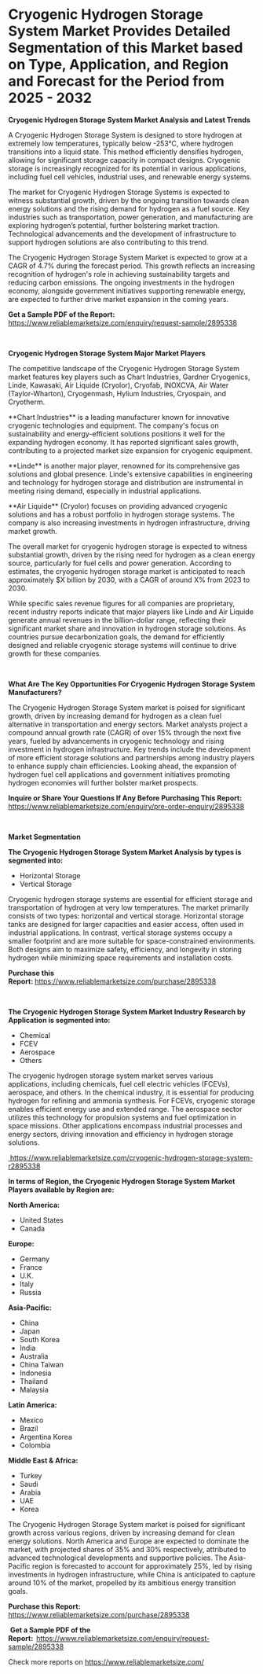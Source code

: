 <p><h1>Cryogenic Hydrogen Storage System Market Provides Detailed Segmentation of this Market based on Type, Application, and Region and Forecast for the Period from 2025 - 2032</h1></p><p><strong>Cryogenic Hydrogen Storage System Market Analysis and Latest Trends</strong></p>
<p><p>A Cryogenic Hydrogen Storage System is designed to store hydrogen at extremely low temperatures, typically below -253°C, where hydrogen transitions into a liquid state. This method efficiently densifies hydrogen, allowing for significant storage capacity in compact designs. Cryogenic storage is increasingly recognized for its potential in various applications, including fuel cell vehicles, industrial uses, and renewable energy systems. </p><p>The market for Cryogenic Hydrogen Storage Systems is expected to witness substantial growth, driven by the ongoing transition towards clean energy solutions and the rising demand for hydrogen as a fuel source. Key industries such as transportation, power generation, and manufacturing are exploring hydrogen’s potential, further bolstering market traction. Technological advancements and the development of infrastructure to support hydrogen solutions are also contributing to this trend. </p><p>The Cryogenic Hydrogen Storage System Market is expected to grow at a CAGR of 4.7% during the forecast period. This growth reflects an increasing recognition of hydrogen's role in achieving sustainability targets and reducing carbon emissions. The ongoing investments in the hydrogen economy, alongside government initiatives supporting renewable energy, are expected to further drive market expansion in the coming years.</p></p>
<p><strong>Get a Sample PDF of the Report:&nbsp;</strong> <a href="https://www.reliablemarketsize.com/enquiry/request-sample/2895338?utm_campaign=2447&utm_medium=2&utm_source=Github&utm_content=ia&utm_term=15032025&utm_id=cryogenic-hydrogen-storage-system">https://www.reliablemarketsize.com/enquiry/request-sample/2895338</a></p>
<p>&nbsp;</p>
<p><strong>Cryogenic Hydrogen Storage System Major Market Players</strong></p>
<p><p>The competitive landscape of the Cryogenic Hydrogen Storage System market features key players such as Chart Industries, Gardner Cryogenics, Linde, Kawasaki, Air Liquide (Cryolor), Cryofab, INOXCVA, Air Water (Taylor-Wharton), Cryogenmash, Hylium Industries, Cryospain, and Cryotherm.</p><p>**Chart Industries** is a leading manufacturer known for innovative cryogenic technologies and equipment. The company's focus on sustainability and energy-efficient solutions positions it well for the expanding hydrogen economy. It has reported significant sales growth, contributing to a projected market size expansion for cryogenic equipment.</p><p>**Linde** is another major player, renowned for its comprehensive gas solutions and global presence. Linde's extensive capabilities in engineering and technology for hydrogen storage and distribution are instrumental in meeting rising demand, especially in industrial applications. </p><p>**Air Liquide** (Cryolor) focuses on providing advanced cryogenic solutions and has a robust portfolio in hydrogen storage systems. The company is also increasing investments in hydrogen infrastructure, driving market growth.</p><p>The overall market for cryogenic hydrogen storage is expected to witness substantial growth, driven by the rising need for hydrogen as a clean energy source, particularly for fuel cells and power generation. According to estimates, the cryogenic hydrogen storage market is anticipated to reach approximately $X billion by 2030, with a CAGR of around X% from 2023 to 2030.</p><p>While specific sales revenue figures for all companies are proprietary, recent industry reports indicate that major players like Linde and Air Liquide generate annual revenues in the billion-dollar range, reflecting their significant market share and innovation in hydrogen storage solutions. As countries pursue decarbonization goals, the demand for efficiently designed and reliable cryogenic storage systems will continue to drive growth for these companies.</p></p>
<p>&nbsp;</p>
<p><strong>What Are The Key Opportunities For Cryogenic Hydrogen Storage System Manufacturers?</strong></p>
<p><p>The Cryogenic Hydrogen Storage System market is poised for significant growth, driven by increasing demand for hydrogen as a clean fuel alternative in transportation and energy sectors. Market analysts project a compound annual growth rate (CAGR) of over 15% through the next five years, fueled by advancements in cryogenic technology and rising investment in hydrogen infrastructure. Key trends include the development of more efficient storage solutions and partnerships among industry players to enhance supply chain efficiencies. Looking ahead, the expansion of hydrogen fuel cell applications and government initiatives promoting hydrogen economies will further bolster market prospects.</p></p>
<p><strong>Inquire or Share Your Questions If Any Before Purchasing This Report:</strong> <a href="https://www.reliablemarketsize.com/enquiry/pre-order-enquiry/2895338?utm_campaign=2447&utm_medium=2&utm_source=Github&utm_content=ia&utm_term=15032025&utm_id=cryogenic-hydrogen-storage-system">https://www.reliablemarketsize.com/enquiry/pre-order-enquiry/2895338</a></p>
<p>&nbsp;</p>
<p><strong>Market Segmentation</strong></p>
<p><strong>The Cryogenic Hydrogen Storage System Market Analysis by types is segmented into:</strong></p>
<p><ul><li>Horizontal Storage</li><li>Vertical Storage</li></ul></p>
<p><p>Cryogenic hydrogen storage systems are essential for efficient storage and transportation of hydrogen at very low temperatures. The market primarily consists of two types: horizontal and vertical storage. Horizontal storage tanks are designed for larger capacities and easier access, often used in industrial applications. In contrast, vertical storage systems occupy a smaller footprint and are more suitable for space-constrained environments. Both designs aim to maximize safety, efficiency, and longevity in storing hydrogen while minimizing space requirements and installation costs.</p></p>
<p><strong>Purchase this Report:&nbsp;</strong><a href="https://www.reliablemarketsize.com/purchase/2895338?utm_campaign=2447&utm_medium=2&utm_source=Github&utm_content=ia&utm_term=15032025&utm_id=cryogenic-hydrogen-storage-system">https://www.reliablemarketsize.com/purchase/2895338</a></p>
<p>&nbsp;</p>
<p><strong>The Cryogenic Hydrogen Storage System Market Industry Research by Application is segmented into:</strong></p>
<p><ul><li>Chemical</li><li>FCEV</li><li>Aerospace</li><li>Others</li></ul></p>
<p><p>The cryogenic hydrogen storage system market serves various applications, including chemicals, fuel cell electric vehicles (FCEVs), aerospace, and others. In the chemical industry, it is essential for producing hydrogen for refining and ammonia synthesis. For FCEVs, cryogenic storage enables efficient energy use and extended range. The aerospace sector utilizes this technology for propulsion systems and fuel optimization in space missions. Other applications encompass industrial processes and energy sectors, driving innovation and efficiency in hydrogen storage solutions.</p></p>
<p><a href="https://www.reliablemarketsize.com/cryogenic-hydrogen-storage-system-r2895338?utm_campaign=2447&utm_medium=2&utm_source=Github&utm_content=ia&utm_term=15032025&utm_id=cryogenic-hydrogen-storage-system">&nbsp;https://www.reliablemarketsize.com/cryogenic-hydrogen-storage-system-r2895338</a></p>
<p><strong>In terms of Region, the Cryogenic Hydrogen Storage System Market Players available by Region are:</strong></p>
<p>
    <p> <strong> North America: </strong>
        <ul>
            <li>United States</li>
            <li>Canada</li>
        </ul>
        </p> 
    <p> <strong> Europe: </strong>
        <ul>
            <li>Germany</li>
            <li>France</li>
            <li>U.K.</li>
            <li>Italy</li>
            <li>Russia</li>
        </ul>
        </p> 
    <p> <strong> Asia-Pacific: </strong>
        <ul>
            <li>China</li>
            <li>Japan</li>
            <li>South Korea</li>
            <li>India</li>
            <li>Australia</li>
            <li>China Taiwan</li>
            <li>Indonesia</li>
            <li>Thailand</li>
            <li>Malaysia</li>
        </ul>
        </p> 
    <p> <strong> Latin America: </strong>
        <ul>
            <li>Mexico</li>
            <li>Brazil</li>
            <li>Argentina Korea</li>
            <li>Colombia</li>
        </ul>
        </p> 
    <p> <strong> Middle East & Africa: </strong>
        <ul>
            <li>Turkey</li>
            <li>Saudi</li>
            <li>Arabia</li>
            <li>UAE</li>
            <li>Korea</li>
        </ul>
    </p>
    </p>
<p><p>The Cryogenic Hydrogen Storage System market is poised for significant growth across various regions, driven by increasing demand for clean energy solutions. North America and Europe are expected to dominate the market, with projected shares of 35% and 30% respectively, attributed to advanced technological developments and supportive policies. The Asia-Pacific region is forecasted to account for approximately 25%, led by rising investments in hydrogen infrastructure, while China is anticipated to capture around 10% of the market, propelled by its ambitious energy transition goals.</p></p>
<p><strong>Purchase this Report: </strong><a href="https://www.reliablemarketsize.com/purchase/2895338?utm_campaign=2447&utm_medium=2&utm_source=Github&utm_content=ia&utm_term=15032025&utm_id=cryogenic-hydrogen-storage-system">https://www.reliablemarketsize.com/purchase/2895338</a></p>
<p>&nbsp;<strong>Get a Sample PDF of the Report:&nbsp;&nbsp;</strong><a href="https://www.reliablemarketsize.com/enquiry/request-sample/2895338?utm_campaign=2447&utm_medium=2&utm_source=Github&utm_content=ia&utm_term=15032025&utm_id=cryogenic-hydrogen-storage-system">https://www.reliablemarketsize.com/enquiry/request-sample/2895338</a></p>
<p><strong></strong></p>
<p>Check more reports on <a href="https://www.reliablemarketsize.com/?utm_campaign=2447&utm_medium=2&utm_source=Github&utm_content=ia&utm_term=15032025&utm_id=cryogenic-hydrogen-storage-system">https://www.reliablemarketsize.com/</a></p>